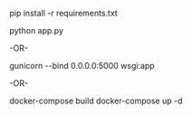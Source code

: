 pip install -r requirements.txt



python app.py

-OR-

gunicorn --bind 0.0.0.0:5000 wsgi:app

-OR-

docker-compose build 
docker-compose up -d
